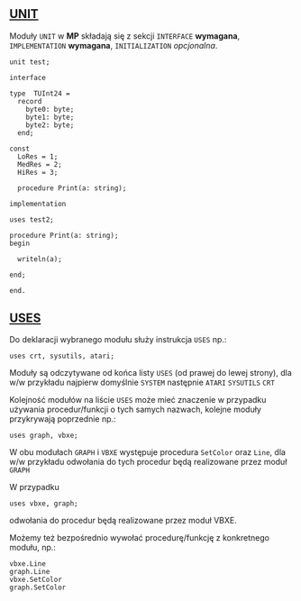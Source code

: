 #

## [UNIT](https://www.freepascal.org/docs-html/ref/refse111.html#x224-24600016.2)

Moduły `UNIT` w **MP** składają się z sekcji `INTERFACE` **wymagana**, `IMPLEMENTATION` **wymagana**, `INITIALIZATION` *opcjonalna*.

```delphi
unit test;

interface

type  TUInt24 =
  record
    byte0: byte;
    byte1: byte;
    byte2: byte;
  end;

const
  LoRes = 1;
  MedRes = 2;
  HiRes = 3;

  procedure Print(a: string);

implementation

uses test2;

procedure Print(a: string);
begin

  writeln(a);

end;

end.
```

## [USES](https://wiki.freepascal.org/Uses)

Do deklaracji wybranego modułu służy instrukcja `USES` np.:

    uses crt, sysutils, atari;

Moduły są odczytywane od końca listy `USES` (od prawej do lewej strony), dla w/w przykładu najpierw domyślnie `SYSTEM` następnie `ATARI` `SYSUTILS` `CRT`

Kolejność modułów na liście `USES` może mieć znaczenie w przypadku używania procedur/funkcji o tych samych nazwach, kolejne moduły przykrywają poprzednie np.:

    uses graph, vbxe;

W obu modułach `GRAPH` i `VBXE` występuje procedura `SetColor` oraz `Line`, dla w/w przykładu odwołania do tych procedur będą realizowane przez moduł `GRAPH`

W przypadku

    uses vbxe, graph;

odwołania do procedur będą realizowane przez moduł VBXE.

Możemy też bezpośrednio wywołać procedurę/funkcję z konkretnego modułu, np.:

    vbxe.Line
    graph.Line
    vbxe.SetColor
    graph.SetColor